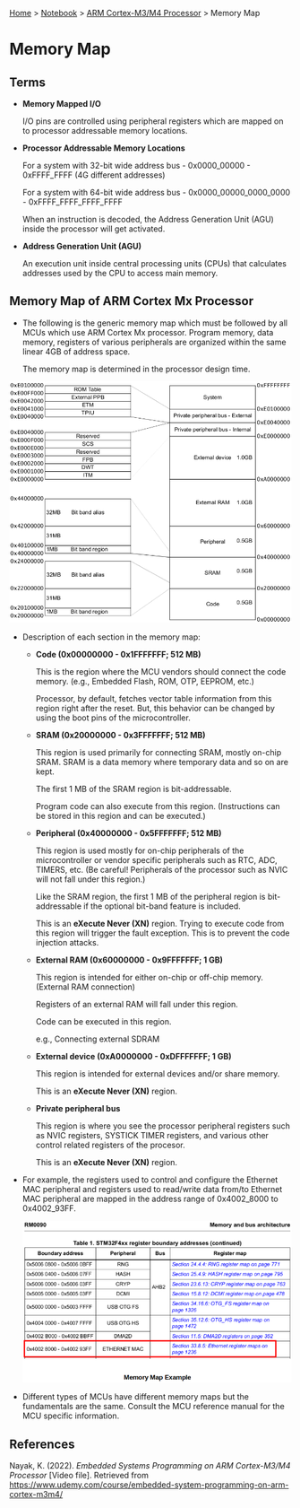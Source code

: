 <a href="../../">Home</a> > <a href="../notebook">Notebook</a> > <a href="./">ARM Cortex-M3/M4 Processor</a> > Memory Map

# Memory Map



## Terms

* **Memory Mapped I/O**

  I/O pins are controlled using peripheral registers which are mapped on to processor addressable memory locations.

* **Processor Addressable Memory Locations**

  For a system with 32-bit wide address bus - 0x0000_00000 - 0xFFFF_FFFF (4G different addresses)

  For a system with 64-bit wide address bus - 0x0000_00000_0000_0000 - 0xFFFF_FFFF_FFFF_FFFF

  When an instruction is decoded, the Address Generation Unit (AGU) inside the processor will get activated.

* **Address Generation Unit (AGU)**

  An execution unit inside central processing units (CPUs) that calculates addresses used by the CPU to access main memory.



## Memory Map of ARM Cortex Mx Processor

* The following is the generic memory map which must be followed by all MCUs which use ARM Cortex Mx processor. Program memory, data memory, registers of various peripherals are organized within the same linear 4GB of address space.

  The memory map is determined in the processor design time.



<img src="./img/memory-map-of-arm-cortex-mx-processor.png" alt="memory-map-of-arm-cortex-mx-processor" width="750">



* Description of each section in the memory map:

  - **Code (0x00000000 - 0x1FFFFFFF; 512 MB)**

    This is the region where the MCU vendors should connect the code memory. (e.g., Embedded Flash, ROM, OTP, EEPROM, etc.)

    Processor, by default, fetches vector table information from this region right after the reset. But, this behavior can be changed by using the boot pins of the microcontroller.

  - **SRAM (0x20000000 - 0x3FFFFFFF; 512 MB)**

    This region is used primarily for connecting SRAM, mostly on-chip SRAM. SRAM is a data memory where temporary data and so on are kept.

    The first 1 MB of the SRAM region is bit-addressable.

    Program code can also execute from this region. (Instructions can be stored in this region and can be executed.)

  - **Peripheral (0x40000000 - 0x5FFFFFFF; 512 MB)**

    This region is used mostly for on-chip peripherals of the microcontroller or vendor specific peripherals such as RTC, ADC, TIMERS, etc. (Be careful! Peripherals of the processor such as NVIC will not fall under this region.)

    Like the SRAM region, the first 1 MB of the peripheral region is bit-addressable if the optional bit-band feature is included.

    This is an **eXecute Never (XN)** region. Trying to execute code from this region will trigger the fault exception. This is to prevent the code injection attacks.

  - **External RAM (0x60000000 - 0x9FFFFFFF; 1 GB)**

    This region is intended for either on-chip or off-chip memory. (External RAM connection)

    Registers of an external RAM will fall under this region.

    Code can be executed in this region.

    e.g., Connecting external SDRAM

  - **External device (0xA0000000 - 0xDFFFFFFF; 1 GB)**

    This region is intended for external devices and/or share memory.

    This is an **eXecute Never (XN)** region. 

  - **Private peripheral bus**

    This region is where you see the processor peripheral registers such as NVIC registers, SYSTICK TIMER registers, and various other control related registers of the procesor.

    This is an **eXecute Never (XN)** region. 

* For example, the registers used to control and configure the Ethernet MAC peripheral and registers used to read/write data from/to Ethernet MAC peripheral are mapped in the address range of 0x4002_8000 to 0x4002_93FF.

  

  <img src="./img/memory-map-example.png" alt="memory-map-example" width="700">

  

* Different types of MCUs have different memory maps but the fundamentals are the same. Consult the MCU reference manual for the MCU specific information.





## References

Nayak, K. (2022). *Embedded Systems Programming on ARM Cortex-M3/M4 Processor* [Video file]. Retrieved from  https://www.udemy.com/course/embedded-system-programming-on-arm-cortex-m3m4/
